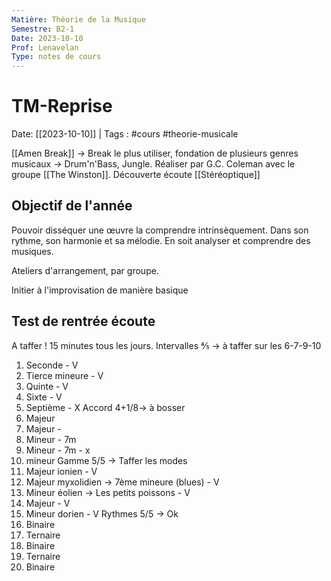 ```yaml
---
Matière: Théorie de la Musique
Semestre: B2-1
Date: 2023-10-10
Prof: Lenavelan
Type: notes de cours
---
```

# TM-Reprise
Date: [[2023-10-10]] | Tags : #cours #theorie-musicale

[[Amen Break]] → Break le plus utiliser, fondation de plusieurs genres musicaux → Drum'n'Bass, Jungle. 
Réaliser par G.C. Coleman avec le groupe [[The Winston]].
Découverte écoute [[Stéréoptique]] 


## Objectif de l'année
Pouvoir disséquer une œuvre la comprendre intrinsèquement. Dans son rythme, son harmonie et sa mélodie. En soit analyser et comprendre des musiques. 

Ateliers d'arrangement, par groupe. 

Initier à l'improvisation de manière basique

## Test de rentrée écoute
A taffer ! 15 minutes tous les jours.
Intervalles  ⅘ → à taffer sur les 6-7-9-10
1. Seconde - V
2. Tierce mineure - V
4. Quinte - V
5. Sixte - V
6. Septième - X
Accord 4+1/8→ à bosser
1. Majeur
2. Majeur -
3. Mineur - 7m
4. Mineur - 7m - x
5. mineur 
Gamme 5/5 → Taffer les modes
1. Majeur ionien - V
2. Majeur myxolidien → 7ème mineure (blues) - V
3. Mineur éolien → Les petits poissons - V
4. Majeur  - V
5. Mineur dorien - V
Rythmes 5/5 → Ok
1. Binaire
2. Ternaire
3. Binaire
4. Ternaire 
5. Binaire 

